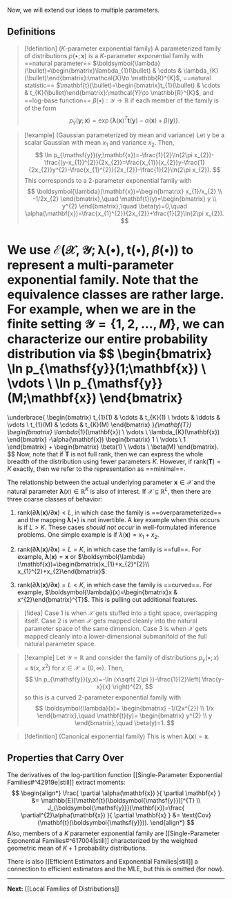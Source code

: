 Now, we will extend our ideas to multiple parameters. 

## Definitions

> [!definition] ($K$-parameter exponential family)
> A parameterized family of distributions $p(\bullet;\mathbf{x})$ is a $K$-parameter exponential family with ==natural parameter== $\boldsymbol{\lambda}(\bullet)=\begin{bmatrix}\lambda_{1}(\bullet) & \cdots & \lambda_{K}(\bullet)\end{bmatrix}:\mathcal{X}\to \mathbb{R}^{K}$, ==natural statistic== $\mathbf{t}(\bullet)=\begin{bmatrix}t_{1}(\bullet) & \cdots & t_{K}(\bullet)\end{bmatrix}:\mathcal{Y}\to \mathbb{R}^{K}$, and ==log-base function== $\beta(\bullet):\mathcal{Y}\to \mathbb{R}$ if each member of the family is of the form
> $$
> p_{\boldsymbol{\mathsf{y}}}(\mathbf{y};\mathbf{x})=\exp \left\{ \boldsymbol{\lambda}(\mathbf{x})^{T}\mathbf{t}(\mathbf{y})-\alpha(\mathbf{x})+\beta(\mathbf{y}) \right\}.
> $$

> [!example] (Gaussian parameterized by mean and variance)
> Let $\mathsf{y}$ be a scalar Gaussian with mean $x_{1}$ and variance $x_{2}$. Then,
> $$
> \ln p_{\mathsf{y}}(y;\mathbf{x})=-\frac{1}{2}\ln(2\pi x_{2})-\frac{(y-x_{1})^{2}}{2x_{2}}=\frac{x_{1}}{x_{2}}y-\frac{1}{2x_{2}}y^{2}-\frac{x_{1}^{2}}{2x_{2}}-\frac{1}{2}\ln(2\pi x_{2}).
> $$
> This corresponds to a $2$-parameter exponential family with
> $$
> \boldsymbol{\lambda}(\mathbf{x})=\begin{bmatrix}
> x_{1}/x_{2} \\
> -1/2x_{2}
> \end{bmatrix},\quad
> \mathbf{t}(y)=\begin{bmatrix}
> y \\
> y^{2}
> \end{bmatrix},\quad
> \beta(y)=0,\quad
> \alpha(\mathbf{x})=\frac{x_{1}^{2}}{2x_{2}}+\frac{1}{2}\ln(2\pi x_{2}).
> $$

We use $\mathcal{E}(\mathcal{X},\mathcal{Y};\boldsymbol{\lambda}(\bullet),\mathbf{t}(\bullet),\beta(\bullet))$ to represent a multi-parameter exponential family. Note that the equivalence classes are rather large. For example, when we are in the finite setting $\mathcal{Y}=\{ 1,2,\dots,M \}$, we can characterize our entire probability distribution via
$$
\begin{bmatrix}
\ln p_{\mathsf{y}}(1;\mathbf{x}) \\
\vdots \\
\ln p_{\mathsf{y}}(M;\mathbf{x})
\end{bmatrix}
=
\underbrace{
\begin{bmatrix}
t_{1}(1) & \cdots & t_{K}(1) \\
\vdots & \ddots & \vdots \\
t_{1}(M) & \cdots & t_{K}(M)
\end{bmatrix}
}_{\mathbf{T}}
\begin{bmatrix}
\lambda_{1}(\mathbf{x}) \\
\vdots \\
\lambda_{K}(\mathbf{x})
\end{bmatrix}
-\alpha(\mathbf{x})
\begin{bmatrix}
1 \\
\vdots \\
1
\end{bmatrix}
+
\begin{bmatrix}
\beta(1) \\
\vdots \\
\beta(M)
\end{bmatrix}.
$$
Now, note that if $\mathbf{T}$ is not full rank, then we can express the whole breadth of the distribution using fewer parameters $K$. However, if $\text{rank}(\mathbf{T})=K$ exactly, then we refer to the representation as ==minimal==. 

The relationship between the actual underlying parameter $\mathbf{x} \in \mathcal{X}$ and the natural parameter $\boldsymbol{\lambda}(x)\in \mathbb{R}^{K}$ is also of interest. If $\mathcal{X}\subseteq \mathbb{R}^{L}$, then there are three coarse classes of behavior:

1. $\text{rank}(\partial \boldsymbol{\lambda}(\mathbf{x})/\partial \mathbf{x})<L$, in which case the family is ==overparameterized== and the mapping $\boldsymbol{\lambda}(\bullet)$ is not invertible. A key example when this occurs is if $L>K$. These cases *should not occur* in well-formulated inference problems. One simple example is if $\lambda(\mathbf{x})=x_{1}+x_{2}$.

2.  $\text{rank}(\partial \boldsymbol{\lambda}(\mathbf{x})/\partial \mathbf{x})=L=K$, in which case the family is ==full==. For example, $\boldsymbol{\lambda}(\mathbf{x})=\mathbf{x}$ or $\boldsymbol{\lambda}(\mathbf{x})=\begin{bmatrix}x_{1}+x_{2}^{2}\\ x_{1}^{2}+x_{2}\end{bmatrix}$.

3. $\text{rank}(\partial \boldsymbol{\lambda}(\mathbf{x})/\partial \mathbf{x})=L<K$, in which case the family is ==curved==. For example, $\boldsymbol{\lambda}(x)=\begin{bmatrix}x & x^{2}\end{bmatrix}^{T}$. This is pulling out additional features.

> [!idea]
> Case 1 is when $\mathcal{X}$ gets stuffed into a tight space, overlapping itself. Case 2 is when $\mathcal{X}$ gets mapped cleanly into the natural parameter space of the same dimension. Case 3 is when $\mathcal{X}$ gets mapped cleanly into a lower-dimensional submanifold of the full natural parameter space.

> [!example]
> Let $\mathcal{Y}=\mathbb{R}$ and consider the family of distributions $p_{\mathsf{y}}(\bullet;x)=\mathtt{N}(x,x^{2})$ for $x \in \mathcal{X}=(0,\infty)$. Then,
> $$
> \ln p_{\mathsf{y}}(y;x)=-\ln (x\sqrt{ 2\pi })-\frac{1}{2}\left( \frac{y-x}{x} \right)^{2}, 
> $$
> so this is a curved $2$-parameter exponential family with
> $$
> \boldsymbol{\lambda}(x)=
> \begin{bmatrix}
> -1/(2x^{2}) \\
> 1/x
> \end{bmatrix},\quad
> \mathbf{t}(y)=
> \begin{bmatrix}
> y^{2} \\
> y
> \end{bmatrix},\quad
> \beta(y)=1.
> $$

> [!definition] (Canonical exponential family)
> This is when $\boldsymbol{\lambda}(\mathbf{x})=\mathbf{x}$.

## Properties that Carry Over

The derivatives of the log-partition function [[Single-Parameter Exponential Families#^42919e|still]] extract moments:
$$
\begin{align*}
\frac{ \partial \alpha(\mathbf{x}) }{ \partial \mathbf{x} } &= \mathbb{E}[\mathbf{t}(\boldsymbol{\mathsf{y}})]^{T} \\
J_{\boldsymbol{\mathsf{y}}}(\mathbf{x})=\frac{ \partial^{2}\alpha(\mathbf{x}) }{ \partial \mathbf{x} } &= \text{Cov}(\mathbf{t}(\boldsymbol{\mathsf{y}})).
\end{align*}
$$
Also, members of a $K$ parameter exponential family are [[Single-Parameter Exponential Families#^617004|still]] characterized by the weighted geometric mean of $K+1$ probability distributions.

There is also [[Efficient Estimators and Exponential Families|still]] a connection to efficient estimators and the MLE, but this is omitted (for now).

---

**Next:** [[Local Families of Distributions]]
